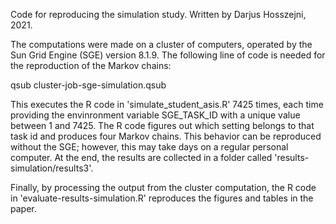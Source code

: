 Code for reproducing the simulation study. Written by Darjus Hosszejni, 2021.

The computations were made on a cluster of computers, operated by the Sun Grid Engine (SGE) version 8.1.9. The following line of code is needed for the reproduction of the Markov chains:

qsub cluster-job-sge-simulation.qsub

This executes the R code in 'simulate_student_asis.R' 7425 times, each time providing the envinronment variable SGE_TASK_ID with a unique value between 1 and 7425. The R code figures out which setting belongs to that task id and produces four Markov chains.
This behavior can be reproduced without the SGE; however, this may take days on a regular personal computer.
At the end, the results are collected in a folder called 'results-simulation/results3'.

Finally, by processing the output from the cluster computation, the R code in 'evaluate-results-simulation.R' reproduces the figures and tables in the paper.
